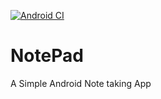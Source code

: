 [![Android CI](https://github.com/netikalyan/NotePad/actions/workflows/android.yml/badge.svg?branch=master)](https://github.com/netikalyan/NotePad/actions/workflows/android.yml)

# NotePad
A Simple Android Note taking App
